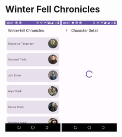 # Winter Fell Chronicles
<img src = "Images/WhatsApp Image 2023-09-10 at 08.29.20.jpeg" height = "350"/>    <img src = "Images/ppmed_WhatsApp Image 2023-09-10 at 08.29.20.jpeg" height = "350" />
